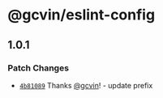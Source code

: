 # @gcvin/eslint-config

## 1.0.1

### Patch Changes

- [`4b81089`](https://github.com/gcvin/monorepo-app/commit/4b81089227cc271f3e82436c0d253f7b42c45308) Thanks [@gcvin](https://github.com/gcvin)! - update prefix

